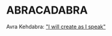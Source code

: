 # ABRACADABRA
Avra Kehdabra: ["I will create as I speak"](https://youtube.com/clip/UgkxbSmN5r1twI0CM2Jsh6f31hpwJ6SC970F?si=zmGmVXl0f7cwBqel)
